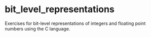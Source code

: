 # bit_level_representations
Exercises for bit-level representations of integers and floating point numbers using the C language.
